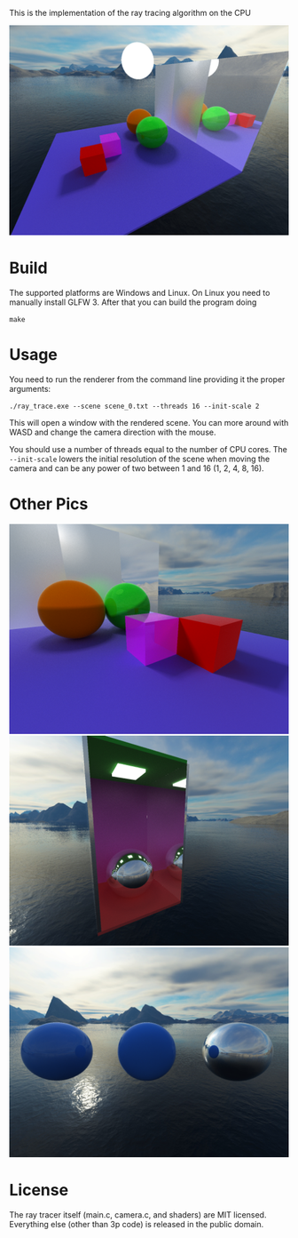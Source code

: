 This is the implementation of the ray tracing algorithm on the CPU

![scene 0](assets/screenshot_0.png)

# Build
The supported platforms are Windows and Linux. On Linux you need to manually install GLFW 3. After that you can build the program doing

```
make
```

# Usage
You need to run the renderer from the command line providing it the proper arguments:
```
./ray_trace.exe --scene scene_0.txt --threads 16 --init-scale 2
```
This will open a window with the rendered scene. You can more around with WASD and change the camera direction with the mouse.

You should use a number of threads equal to the number of CPU cores. The `--init-scale` lowers the initial resolution of the scene when moving the camera and can be any power of two between 1 and 16 (1, 2, 4, 8, 16).

# Other Pics

![scene 0](assets/screenshot_1.png)
![scene 1](assets/screenshot_2.png)
![scene 2](assets/screenshot_3.png)

# License
The ray tracer itself (main.c, camera.c, and shaders) are MIT licensed. Everything else (other than 3p code) is released in the public domain.